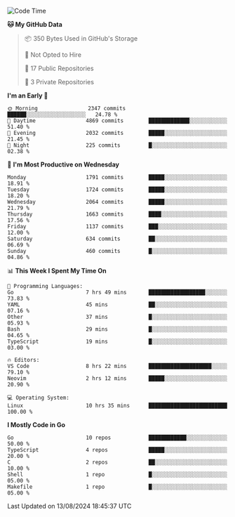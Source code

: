 <!--START_SECTION:waka-->
![Code Time](http://img.shields.io/badge/Code%20Time-826%20hrs%2055%20mins-blue)

**🐱 My GitHub Data** 

> 📦 350 Bytes Used in GitHub's Storage 
 > 
> 🚫 Not Opted to Hire
 > 
> 📜 17 Public Repositories 
 > 
> 🔑 3 Private Repositories 
 > 
**I'm an Early 🐤** 

```text
🌞 Morning                2347 commits        ██████░░░░░░░░░░░░░░░░░░░   24.78 % 
🌆 Daytime                4869 commits        █████████████░░░░░░░░░░░░   51.40 % 
🌃 Evening                2032 commits        █████░░░░░░░░░░░░░░░░░░░░   21.45 % 
🌙 Night                  225 commits         █░░░░░░░░░░░░░░░░░░░░░░░░   02.38 % 
```
📅 **I'm Most Productive on Wednesday** 

```text
Monday                   1791 commits        █████░░░░░░░░░░░░░░░░░░░░   18.91 % 
Tuesday                  1724 commits        █████░░░░░░░░░░░░░░░░░░░░   18.20 % 
Wednesday                2064 commits        █████░░░░░░░░░░░░░░░░░░░░   21.79 % 
Thursday                 1663 commits        ████░░░░░░░░░░░░░░░░░░░░░   17.56 % 
Friday                   1137 commits        ███░░░░░░░░░░░░░░░░░░░░░░   12.00 % 
Saturday                 634 commits         ██░░░░░░░░░░░░░░░░░░░░░░░   06.69 % 
Sunday                   460 commits         █░░░░░░░░░░░░░░░░░░░░░░░░   04.86 % 
```


📊 **This Week I Spent My Time On** 

```text
💬 Programming Languages: 
Go                       7 hrs 49 mins       ██████████████████░░░░░░░   73.83 % 
YAML                     45 mins             ██░░░░░░░░░░░░░░░░░░░░░░░   07.16 % 
Other                    37 mins             █░░░░░░░░░░░░░░░░░░░░░░░░   05.93 % 
Bash                     29 mins             █░░░░░░░░░░░░░░░░░░░░░░░░   04.65 % 
TypeScript               19 mins             █░░░░░░░░░░░░░░░░░░░░░░░░   03.00 % 

🔥 Editors: 
VS Code                  8 hrs 22 mins       ████████████████████░░░░░   79.10 % 
Neovim                   2 hrs 12 mins       █████░░░░░░░░░░░░░░░░░░░░   20.90 % 

💻 Operating System: 
Linux                    10 hrs 35 mins      █████████████████████████   100.00 % 
```

**I Mostly Code in Go** 

```text
Go                       10 repos            ████████████░░░░░░░░░░░░░   50.00 % 
TypeScript               4 repos             █████░░░░░░░░░░░░░░░░░░░░   20.00 % 
C                        2 repos             ██░░░░░░░░░░░░░░░░░░░░░░░   10.00 % 
Shell                    1 repo              █░░░░░░░░░░░░░░░░░░░░░░░░   05.00 % 
Makefile                 1 repo              █░░░░░░░░░░░░░░░░░░░░░░░░   05.00 % 
```




 Last Updated on 13/08/2024 18:45:37 UTC
<!--END_SECTION:waka-->
